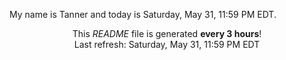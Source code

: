 My name is Tanner and today is Saturday, May 31, 11:59 PM EDT.

<p align="center">This <i>README</i> file is generated <b>every 3 hours</b>!</br>Last refresh: Saturday, May 31, 11:59 PM EDT<br /></p>

